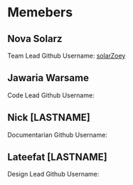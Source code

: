 # Memebers
## Nova Solarz
Team Lead
Github Username: [solarZoey](https://github.com/solarZoey)

## Jawaria Warsame
Code Lead
Github Username:

## Nick [LASTNAME]
Documentarian
Github Username:

## Lateefat [LASTNAME]
Design Lead
Github Username:

